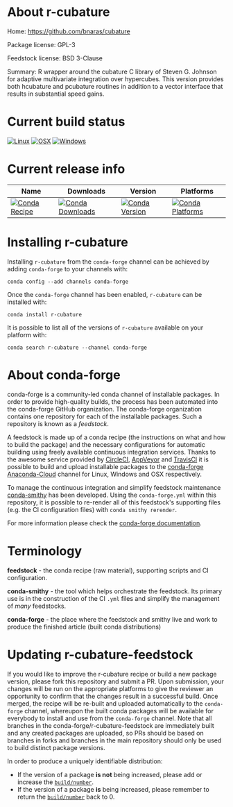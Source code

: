 About r-cubature
================

Home: https://github.com/bnaras/cubature

Package license: GPL-3

Feedstock license: BSD 3-Clause

Summary: R wrapper around the cubature C library of Steven G. Johnson for adaptive multivariate integration over hypercubes. This version provides both hcubature and pcubature routines in addition to a vector interface that results in substantial speed gains.



Current build status
====================

[![Linux](https://img.shields.io/circleci/project/github/conda-forge/r-cubature-feedstock/master.svg?label=Linux)](https://circleci.com/gh/conda-forge/r-cubature-feedstock)
[![OSX](https://img.shields.io/travis/conda-forge/r-cubature-feedstock/master.svg?label=macOS)](https://travis-ci.org/conda-forge/r-cubature-feedstock)
[![Windows](https://img.shields.io/appveyor/ci/conda-forge/r-cubature-feedstock/master.svg?label=Windows)](https://ci.appveyor.com/project/conda-forge/r-cubature-feedstock/branch/master)

Current release info
====================

| Name | Downloads | Version | Platforms |
| --- | --- | --- | --- |
| [![Conda Recipe](https://img.shields.io/badge/recipe-r--cubature-green.svg)](https://anaconda.org/conda-forge/r-cubature) | [![Conda Downloads](https://img.shields.io/conda/dn/conda-forge/r-cubature.svg)](https://anaconda.org/conda-forge/r-cubature) | [![Conda Version](https://img.shields.io/conda/vn/conda-forge/r-cubature.svg)](https://anaconda.org/conda-forge/r-cubature) | [![Conda Platforms](https://img.shields.io/conda/pn/conda-forge/r-cubature.svg)](https://anaconda.org/conda-forge/r-cubature) |

Installing r-cubature
=====================

Installing `r-cubature` from the `conda-forge` channel can be achieved by adding `conda-forge` to your channels with:

```
conda config --add channels conda-forge
```

Once the `conda-forge` channel has been enabled, `r-cubature` can be installed with:

```
conda install r-cubature
```

It is possible to list all of the versions of `r-cubature` available on your platform with:

```
conda search r-cubature --channel conda-forge
```


About conda-forge
=================

conda-forge is a community-led conda channel of installable packages.
In order to provide high-quality builds, the process has been automated into the
conda-forge GitHub organization. The conda-forge organization contains one repository
for each of the installable packages. Such a repository is known as a *feedstock*.

A feedstock is made up of a conda recipe (the instructions on what and how to build
the package) and the necessary configurations for automatic building using freely
available continuous integration services. Thanks to the awesome service provided by
[CircleCI](https://circleci.com/), [AppVeyor](https://www.appveyor.com/)
and [TravisCI](https://travis-ci.org/) it is possible to build and upload installable
packages to the [conda-forge](https://anaconda.org/conda-forge)
[Anaconda-Cloud](https://anaconda.org/) channel for Linux, Windows and OSX respectively.

To manage the continuous integration and simplify feedstock maintenance
[conda-smithy](https://github.com/conda-forge/conda-smithy) has been developed.
Using the ``conda-forge.yml`` within this repository, it is possible to re-render all of
this feedstock's supporting files (e.g. the CI configuration files) with ``conda smithy rerender``.

For more information please check the [conda-forge documentation](https://conda-forge.org/docs/).

Terminology
===========

**feedstock** - the conda recipe (raw material), supporting scripts and CI configuration.

**conda-smithy** - the tool which helps orchestrate the feedstock.
                   Its primary use is in the construction of the CI ``.yml`` files
                   and simplify the management of *many* feedstocks.

**conda-forge** - the place where the feedstock and smithy live and work to
                  produce the finished article (built conda distributions)


Updating r-cubature-feedstock
=============================

If you would like to improve the r-cubature recipe or build a new
package version, please fork this repository and submit a PR. Upon submission,
your changes will be run on the appropriate platforms to give the reviewer an
opportunity to confirm that the changes result in a successful build. Once
merged, the recipe will be re-built and uploaded automatically to the
`conda-forge` channel, whereupon the built conda packages will be available for
everybody to install and use from the `conda-forge` channel.
Note that all branches in the conda-forge/r-cubature-feedstock are
immediately built and any created packages are uploaded, so PRs should be based
on branches in forks and branches in the main repository should only be used to
build distinct package versions.

In order to produce a uniquely identifiable distribution:
 * If the version of a package **is not** being increased, please add or increase
   the [``build/number``](https://conda.io/docs/user-guide/tasks/build-packages/define-metadata.html#build-number-and-string).
 * If the version of a package **is** being increased, please remember to return
   the [``build/number``](https://conda.io/docs/user-guide/tasks/build-packages/define-metadata.html#build-number-and-string)
   back to 0.
